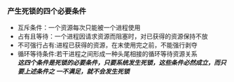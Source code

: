 ### 产生死锁的四个必要条件
- 互斥条件：一个资源每次只能被一个进程使用
- 占有且等待：一个进程因请求资源而阻塞时，对已获得的资源保持不放
- 不可强行占有:进程已获得的资源，在末使用完之前，不能强行剥夺
- 循环等待条件:若干进程之间形成一种头尾相接的循环等待资源关系  
***这四个条件是死锁的必要条件，只要系统发生死锁，这些条件必然成立，而只要上述条件之
一不满足，就不会发生死锁***